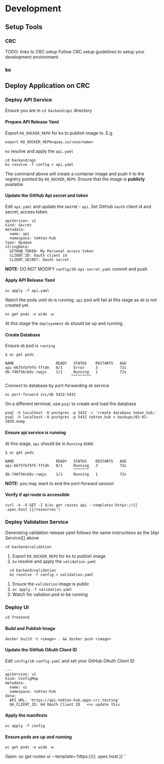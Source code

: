 # Development

## Setup Tools

### CRC

TODO: links to CRC setup
Follow CRC setup guidelines to setup your development environment

### ko

## Deploy Application on CRC


### Deploy API Service

Ensure you are in  `cd backend/api` directory

#### Prepare API Release Yaml
Export `KO_DOCKER_REPO` for ko to publish image to. E.g.

```
export KO_DOCKER_REPO=quay.io/<username>
```

`ko` resolve and apply the `api.yaml`

```
cd backend/api
ko resolve -f config > api.yaml
```

The command above will create a container image and push it to the registry
pointed by `KO_DOCKER_REPO`. Ensure that the image is **publicly** available

#### Update the GitHub Api secret and token

Edit `api.yaml` and update the secret - `api`. Set GitHub `oauth` client id and
secret, access token.

```
apiVersion: v1
kind: Secret
metadata:
  name: api
  namespace: tekton-hub
type: Opaque
stringData:
  GITHUB_TOKEN: My Personal access token
  CLIENT_ID: Oauth client id
  CLIENT_SECRET: Oauth secret
```

**NOTE:** DO NOT MODIFY `config/20-api-secret.yaml` commit and push


#### Apply API Release Yaml

```
oc apply -f api.yaml
```

Watch the pods until `db` is running. `api` pod will fail at this stage as
`db` is not created yet.

```
oc get pods -o wide -w
```

At this stage the `deployement` `db` should be up and running.

#### Create Database

Ensure `db` pod is `running`

```
$ oc get pods

NAME                   READY   STATUS    RESTARTS   AGE
api-6675fbf9f5-fft4h   0/1     Error     3          72s
db-748f56cb8c-rwqjc    1/1     Running   1          72s
                              ^^^^^^^^^
```

Connect to database by port-forwarding `db` service

```
oc port-forward svc/db 5432:5432
```

On a different terminal, use `psql` to create and load the database

```
psql -h localhost -U postgres -p 5432 -c 'create database tekon_hub;'
psql -h localhost -U postgres -p 5432 tekton_hub < backups/02-01-2020.dump
```

#### Ensure api service is running

At this stage, `api` should be in `Running` state

```
$ oc get pods

NAME                   READY   STATUS    RESTARTS   AGE
api-6675fbf9f5-fft4h   0/1     Running   3          72s
                               ^^^^^^^
db-748f56cb8c-rwqjc    1/1     Running   1          72s

```
**NOTE:** you may want to end the port-forward session

#### Verify if api route is accessible

```
curl -k -X GET -I $(oc get routes api --template='https://{{ .spec.host }}/resources')
```

### Deploy Validation Service

Generating validation release yaml follows the same instructions as the [Api
Service][] above


```
cd backend/validation
```

1. Export `KO_DOCKER_REPO` for ko to publish image
1. `ko` resolve and apply the `validation.yaml`
  ```
    cd backend/validation
    ko resolve -f config > validation.yaml
  ```
1. Ensure the `validation` image is public
1. `oc apply -f validation.yaml`
1. Watch for valiation pod to be running


### Deploy UI

```
cd frontend
```

#### Build and Publish Image

```
docker build -t <image> . && docker push <image>
```

#### Update the GitHub OAuth Client ID

Edit `config/10-config.yaml` and set your GitHub OAuth Client ID

```
---
apiVersion: v1
kind: ConfigMap
metadata:
  name: ui
  namespace: tekton-hub
data:
  API_URL: 'https://api-tekton-hub.apps-crc.testing'
  GH_CLIENT_ID: GH OAuth Client ID   <<< update this
```

#### Apply the manifests

```
oc apply -f config
```

#### Ensure pods are up and running

```
oc get pods -o wide -w
```

Open: oc get routes ui --template='https://{{ .spec.host }} '
